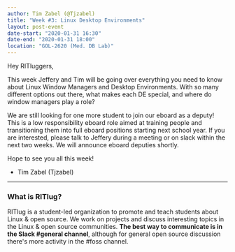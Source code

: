 ```yaml
---
author: Tim Zabel (@Tjzabel)
title: "Week #3: Linux Desktop Environments"
layout: post-event
date-start: "2020-01-31 16:30"
date-end: "2020-01-31 18:00"
location: "GOL-2620 (Med. DB Lab)"
---
```


Hey RITluggers,

This week Jeffery and Tim will be going over everything you need to know about Linux Window Managers and Desktop Environments.
With so many different options out there, what makes each DE special, and where do window managers play a role?

We are still looking for one more student to join our eboard as a deputy!
This is a low responsibility eboard role aimed at training people and transitioning them into full eboard positions starting next school year. 
If you are interested, please talk to Jeffery during a meeting or on slack within the next two weeks.
We will announce eboard deputies shortly. 


Hope to see you all this week!
- Tim Zabel (Tjzabel)

---

### What is RITlug?

RITlug is a student-led organization to promote and teach students about Linux & open source.
We work on projects and discuss interesting topics in the Linux & open source communities.
**The best way to communicate is in the Slack #general channel**, although for general open source discussion there's more activity in the #foss channel.
